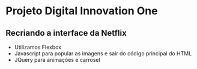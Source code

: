 # Projeto Digital Innovation One

## Recriando a interface da Netflix 
- Utilizamos Flexbox
- Javascript para popular as imagens e sair do código principal do HTML
- JQuery para animações e carrosel